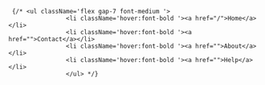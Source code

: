      {/* <ul className='flex gap-7 font-medium '>
                    <li className='hover:font-bold '><a href="/">Home</a></li>
                    <li className='hover:font-bold '><a href="">Contact</a></li>
                    <li className='hover:font-bold '><a href="">About</a></li>
                    <li className='hover:font-bold '><a href="">Help</a></li>
                    </ul> */}